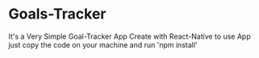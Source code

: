 # Goals-Tracker
It's a Very Simple Goal-Tracker App
Create with React-Native
to use App just copy the code on your machine and run 'npm install'
